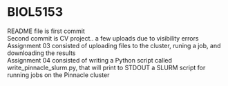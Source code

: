 # BIOL5153  
README file is first commit  
Second commit is CV project.. a few uploads due to visibility errors  
Assignment 03 consisted of uploading files to the cluster, runing a job, and downloading the results  
Assignment 04 consisted of writing a Python script called write_pinnacle_slurm.py, that will print to STDOUT a SLURM script for running jobs on the Pinnacle cluster  
